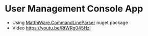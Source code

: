 # User Management Console App

- Using [MatthiWare.CommandLineParser](https://www.nuget.org/packages/MatthiWare.CommandLineParser/) nuget package
- Video https://youtu.be/RtWRg045HzI

